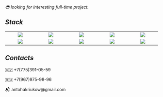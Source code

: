<p align='left'>
  <i>
    <p>😎 looking for interesting full-time project.</p>
  </i>
</p>


<h2 align='left'><i>Stack</i></h2>

<table width="100">
  <tr>
    <td align='center' width="190">
      <img src="https://www.vectorlogo.zone/logos/typescriptlang/typescriptlang-ar21.svg">
    </td>
    <td align='center' width="190">
      <img src="https://www.vectorlogo.zone/logos/reactjs/reactjs-ar21.svg">
    </td>
    <td align='center' width="190">
      <img src="https://assets.vercel.com/image/upload/q_auto/front/assets/design/nextjs-black-logo.svg">
    </td>
    <td align='center' width="190">
      <img src="https://github.com/prplx/svg-logos/blob/master/svg/redux.svg">
    </td>
    <td align='center' width="190">
      <img src="https://www.vectorlogo.zone/logos/typescriptlang/typescriptlang-icon.svg">
    </td>
  </tr>
    <td align='center' width="190">
      <img src="https://github.com/prplx/svg-logos/blob/master/svg/redux.svg">
    </td>
    <td align='center' width="190">
      <img src="https://www.vectorlogo.zone/logos/nestjs/nestjs-ar21.svg">
    </td>
    <td align='center' width="190">
      <img src="https://www.vectorlogo.zone/logos/expressjs/expressjs-ar21.svg">
    </td>
    <td align='center' width="190">
      <img src="https://www.vectorlogo.zone/logos/nodejs/nodejs-ar21.svg">
    </td>
    <td align='center'  width="190">
      <img src="https://www.vectorlogo.zone/logos/mongodb/mongodb-ar21.svg">
    </td>
  </tr>
</table>

<h2><i>Contacts</i></h2>

<p>🇰🇿  +7(775)391-05-59</p>
<p>🇷🇺  +7(967)975-98-96</p>
<p>📬 antohakriukow@gmail.com</p>
